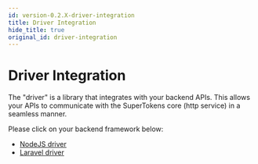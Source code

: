```yaml
---
id: version-0.2.X-driver-integration
title: Driver Integration
hide_title: true
original_id: driver-integration
---
```


# Driver Integration

The "driver" is a library that integrates with your backend APIs. This allows your APIs to communicate with the SuperTokens core (http service) in a seamless manner.

Please click on your backend framework below:
- [NodeJS driver](/docs/nodejs/installation)
- [Laravel driver](/docs/laravel/installation)